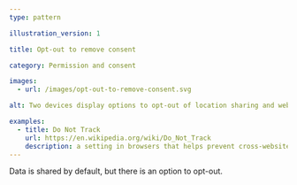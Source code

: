 ```yaml
---
type: pattern

illustration_version: 1

title: Opt-out to remove consent

category: Permission and consent

images:
  - url: /images/opt-out-to-remove-consent.svg

alt: Two devices display options to opt-out of location sharing and web browser tracking.

examples:
  - title: Do Not Track
    url: https://en.wikipedia.org/wiki/Do_Not_Track
    description: a setting in browsers that helps prevent cross-website tracking. Some browsers have Do Not Track turned on by default.
---
```


Data is shared by default, but there is an option to opt-out.
